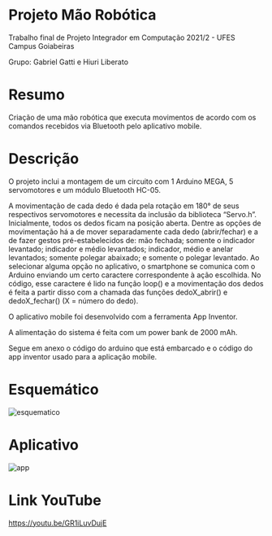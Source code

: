 # Projeto Mão Robótica
Trabalho final de Projeto Integrador em Computação 2021/2 - UFES Campus Goiabeiras

Grupo: Gabriel Gatti e Hiuri Liberato



# Resumo
Criação de uma mão robótica que executa movimentos de acordo com os comandos recebidos via Bluetooth pelo aplicativo mobile.

# Descrição
O projeto inclui a montagem de um circuito com 1 Arduino MEGA, 5 servomotores e um módulo Bluetooth HC-05. 

A movimentação de cada dedo é dada pela rotação em 180° de seus respectivos servomotores e necessita da inclusão da biblioteca “Servo.h”. Inicialmente, todos os dedos ficam na posição aberta. Dentre as opções de movimentação há a de mover separadamente cada dedo (abrir/fechar) e a de fazer gestos pré-estabelecidos de: mão fechada; somente o indicador levantado; indicador e médio levantados; indicador, médio e anelar levantados; somente polegar abaixado; e somente o polegar levantado. Ao selecionar alguma opção no aplicativo, o smartphone se comunica com o Arduino enviando um certo caractere correspondente à ação escolhida. No código, esse caractere é lido na função loop() e a movimentação dos dedos é feita a partir disso com a chamada das funções dedoX_abrir() e dedoX_fechar() (X = número do dedo). 

O aplicativo mobile foi desenvolvido com a ferramenta App Inventor.

A alimentação do sistema é feita com um power bank de 2000 mAh.

Segue em anexo o código do arduino que está embarcado e o código do app inventor usado para a aplicação mobile.

# Esquemático

![esquematico](https://user-images.githubusercontent.com/91709443/159102819-50d15b38-3bfc-40f4-a313-5523d0e56f9a.png)

# Aplicativo

![app](https://user-images.githubusercontent.com/91709443/159103031-72a9edf5-d30f-4a8f-b1ea-0d1db710e770.png)

# Link YouTube

https://youtu.be/GR1iLuvDujE


